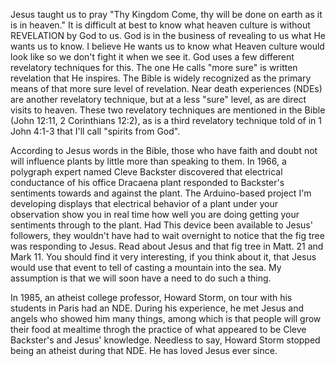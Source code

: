 Jesus taught us to pray "Thy Kingdom Come, thy will be done on earth as it is in heaven."  It is difficult at best to know what heaven culture is without REVELATION by God to us.  God is in the business of revealing to us what He wants us to know.  I believe He wants us to know what Heaven culture would look like so we don't fight it when we see it.  God uses a few different revelatory techniques for this.  The one He calls "more sure" is written revelation that He inspires.  The Bible is widely recognized as the primary means of that more sure level of revelation.  Near death experiences (NDEs) are another revelatory technique, but at a less "sure" level, as are direct visits to heaven.  These two revelatory techniques are mentioned in the Bible (John 12:11, 2 Corinthians 12:2), as is a third revelatory technique told of in 1 John 4:1-3 that I'll call "spirits from God".  

According to Jesus words in the Bible, those who have faith and doubt not will influence plants by little more than speaking to them.  In 1966, a polygraph expert named Cleve Backster discovered that electrical conductance of his office Dracaena plant responded to Backster's sentiments towards and against the plant.  The Arduino-based project I'm developing displays that electrical behavior of a plant under your observation show you in real time how well you are doing getting your sentiments through to the plant.  Had This device been available to Jesus' followers, they wouldn't have had to wait overnight to notice that the fig tree was responding to Jesus.  Read about Jesus and that fig tree in Matt. 21 and Mark 11.  You should find it very interesting, if you think about it, that Jesus would use that event to tell of casting a mountain into the sea.  My assumption is that we will soon have a need to do such a thing.

In 1985, an atheist college professor, Howard Storm, on tour with his students in Paris had an NDE.  During his experience, he met Jesus and angels who showed him many things, among which is that people will grow their food at mealtime throgh the practice of what appeared to be Cleve Backster's and Jesus' knowledge.  Needless to say, Howard Storm stopped being an atheist during that NDE.  He has loved Jesus ever since.
